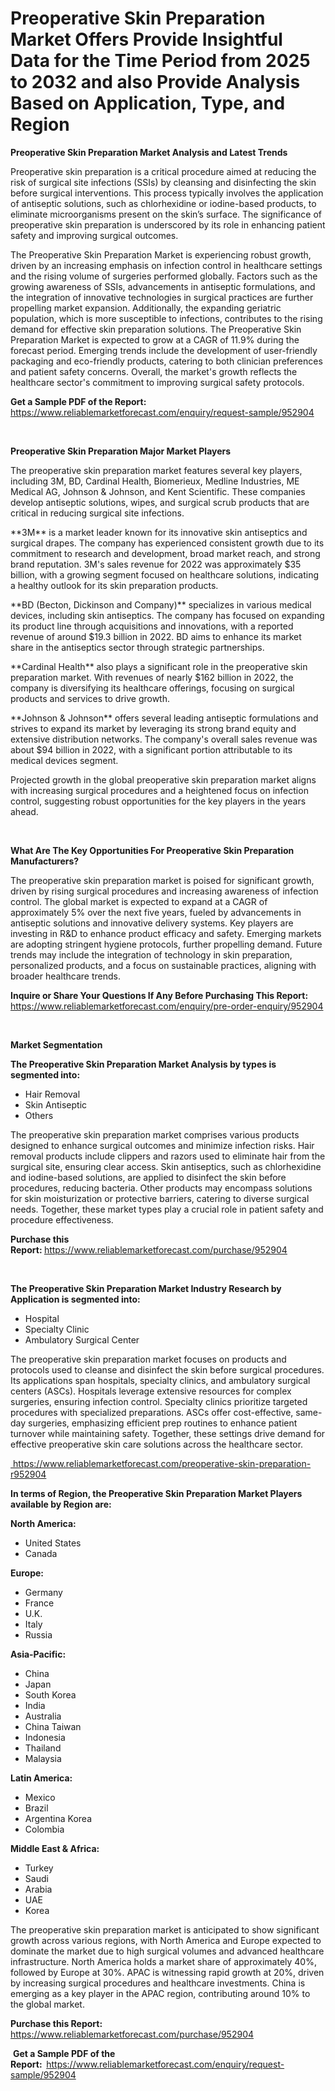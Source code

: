<p><h1>Preoperative Skin Preparation Market Offers Provide Insightful Data for the Time Period from 2025 to 2032 and also Provide Analysis Based on Application, Type, and Region</h1></p><p><strong>Preoperative Skin Preparation Market Analysis and Latest Trends</strong></p>
<p><p>Preoperative skin preparation is a critical procedure aimed at reducing the risk of surgical site infections (SSIs) by cleansing and disinfecting the skin before surgical interventions. This process typically involves the application of antiseptic solutions, such as chlorhexidine or iodine-based products, to eliminate microorganisms present on the skin’s surface. The significance of preoperative skin preparation is underscored by its role in enhancing patient safety and improving surgical outcomes.</p><p>The Preoperative Skin Preparation Market is experiencing robust growth, driven by an increasing emphasis on infection control in healthcare settings and the rising volume of surgeries performed globally. Factors such as the growing awareness of SSIs, advancements in antiseptic formulations, and the integration of innovative technologies in surgical practices are further propelling market expansion. Additionally, the expanding geriatric population, which is more susceptible to infections, contributes to the rising demand for effective skin preparation solutions. The Preoperative Skin Preparation Market is expected to grow at a CAGR of 11.9% during the forecast period. Emerging trends include the development of user-friendly packaging and eco-friendly products, catering to both clinician preferences and patient safety concerns. Overall, the market's growth reflects the healthcare sector's commitment to improving surgical safety protocols.</p></p>
<p><strong>Get a Sample PDF of the Report:&nbsp;</strong> <a href="https://www.reliablemarketforecast.com/enquiry/request-sample/952904?utm_campaign=3019&utm_medium=2&utm_source=Github&utm_content=ia&utm_term=18042025&utm_id=preoperative-skin-preparation">https://www.reliablemarketforecast.com/enquiry/request-sample/952904</a></p>
<p>&nbsp;</p>
<p><strong>Preoperative Skin Preparation Major Market Players</strong></p>
<p><p>The preoperative skin preparation market features several key players, including 3M, BD, Cardinal Health, Biomerieux, Medline Industries, ME Medical AG, Johnson & Johnson, and Kent Scientific. These companies develop antiseptic solutions, wipes, and surgical scrub products that are critical in reducing surgical site infections.</p><p>**3M** is a market leader known for its innovative skin antiseptics and surgical drapes. The company has experienced consistent growth due to its commitment to research and development, broad market reach, and strong brand reputation. 3M's sales revenue for 2022 was approximately $35 billion, with a growing segment focused on healthcare solutions, indicating a healthy outlook for its skin preparation products.</p><p>**BD (Becton, Dickinson and Company)** specializes in various medical devices, including skin antiseptics. The company has focused on expanding its product line through acquisitions and innovations, with a reported revenue of around $19.3 billion in 2022. BD aims to enhance its market share in the antiseptics sector through strategic partnerships.</p><p>**Cardinal Health** also plays a significant role in the preoperative skin preparation market. With revenues of nearly $162 billion in 2022, the company is diversifying its healthcare offerings, focusing on surgical products and services to drive growth.</p><p>**Johnson & Johnson** offers several leading antiseptic formulations and strives to expand its market by leveraging its strong brand equity and extensive distribution networks. The company's overall sales revenue was about $94 billion in 2022, with a significant portion attributable to its medical devices segment.</p><p>Projected growth in the global preoperative skin preparation market aligns with increasing surgical procedures and a heightened focus on infection control, suggesting robust opportunities for the key players in the years ahead.</p></p>
<p>&nbsp;</p>
<p><strong>What Are The Key Opportunities For Preoperative Skin Preparation Manufacturers?</strong></p>
<p><p>The preoperative skin preparation market is poised for significant growth, driven by rising surgical procedures and increasing awareness of infection control. The global market is expected to expand at a CAGR of approximately 5% over the next five years, fueled by advancements in antiseptic solutions and innovative delivery systems. Key players are investing in R&D to enhance product efficacy and safety. Emerging markets are adopting stringent hygiene protocols, further propelling demand. Future trends may include the integration of technology in skin preparation, personalized products, and a focus on sustainable practices, aligning with broader healthcare trends.</p></p>
<p><strong>Inquire or Share Your Questions If Any Before Purchasing This Report:</strong> <a href="https://www.reliablemarketforecast.com/enquiry/pre-order-enquiry/952904?utm_campaign=3019&utm_medium=2&utm_source=Github&utm_content=ia&utm_term=18042025&utm_id=preoperative-skin-preparation">https://www.reliablemarketforecast.com/enquiry/pre-order-enquiry/952904</a></p>
<p>&nbsp;</p>
<p><strong>Market Segmentation</strong></p>
<p><strong>The Preoperative Skin Preparation Market Analysis by types is segmented into:</strong></p>
<p><ul><li>Hair Removal</li><li>Skin Antiseptic</li><li>Others</li></ul></p>
<p><p>The preoperative skin preparation market comprises various products designed to enhance surgical outcomes and minimize infection risks. Hair removal products include clippers and razors used to eliminate hair from the surgical site, ensuring clear access. Skin antiseptics, such as chlorhexidine and iodine-based solutions, are applied to disinfect the skin before procedures, reducing bacteria. Other products may encompass solutions for skin moisturization or protective barriers, catering to diverse surgical needs. Together, these market types play a crucial role in patient safety and procedure effectiveness.</p></p>
<p><strong>Purchase this Report:&nbsp;</strong><a href="https://www.reliablemarketforecast.com/purchase/952904?utm_campaign=3019&utm_medium=2&utm_source=Github&utm_content=ia&utm_term=18042025&utm_id=preoperative-skin-preparation">https://www.reliablemarketforecast.com/purchase/952904</a></p>
<p>&nbsp;</p>
<p><strong>The Preoperative Skin Preparation Market Industry Research by Application is segmented into:</strong></p>
<p><ul><li>Hospital</li><li>Specialty Clinic</li><li>Ambulatory Surgical Center</li></ul></p>
<p><p>The preoperative skin preparation market focuses on products and protocols used to cleanse and disinfect the skin before surgical procedures. Its applications span hospitals, specialty clinics, and ambulatory surgical centers (ASCs). Hospitals leverage extensive resources for complex surgeries, ensuring infection control. Specialty clinics prioritize targeted procedures with specialized preparations. ASCs offer cost-effective, same-day surgeries, emphasizing efficient prep routines to enhance patient turnover while maintaining safety. Together, these settings drive demand for effective preoperative skin care solutions across the healthcare sector.</p></p>
<p><a href="https://www.reliablemarketforecast.com/preoperative-skin-preparation-r952904?utm_campaign=3019&utm_medium=2&utm_source=Github&utm_content=ia&utm_term=18042025&utm_id=preoperative-skin-preparation">&nbsp;https://www.reliablemarketforecast.com/preoperative-skin-preparation-r952904</a></p>
<p><strong>In terms of Region, the Preoperative Skin Preparation Market Players available by Region are:</strong></p>
<p>
    <p> <strong> North America: </strong>
        <ul>
            <li>United States</li>
            <li>Canada</li>
        </ul>
        </p> 
    <p> <strong> Europe: </strong>
        <ul>
            <li>Germany</li>
            <li>France</li>
            <li>U.K.</li>
            <li>Italy</li>
            <li>Russia</li>
        </ul>
        </p> 
    <p> <strong> Asia-Pacific: </strong>
        <ul>
            <li>China</li>
            <li>Japan</li>
            <li>South Korea</li>
            <li>India</li>
            <li>Australia</li>
            <li>China Taiwan</li>
            <li>Indonesia</li>
            <li>Thailand</li>
            <li>Malaysia</li>
        </ul>
        </p> 
    <p> <strong> Latin America: </strong>
        <ul>
            <li>Mexico</li>
            <li>Brazil</li>
            <li>Argentina Korea</li>
            <li>Colombia</li>
        </ul>
        </p> 
    <p> <strong> Middle East & Africa: </strong>
        <ul>
            <li>Turkey</li>
            <li>Saudi</li>
            <li>Arabia</li>
            <li>UAE</li>
            <li>Korea</li>
        </ul>
    </p>
    </p>
<p><p>The preoperative skin preparation market is anticipated to show significant growth across various regions, with North America and Europe expected to dominate the market due to high surgical volumes and advanced healthcare infrastructure. North America holds a market share of approximately 40%, followed by Europe at 30%. APAC is witnessing rapid growth at 20%, driven by increasing surgical procedures and healthcare investments. China is emerging as a key player in the APAC region, contributing around 10% to the global market.</p></p>
<p><strong>Purchase this Report: </strong><a href="https://www.reliablemarketforecast.com/purchase/952904?utm_campaign=3019&utm_medium=2&utm_source=Github&utm_content=ia&utm_term=18042025&utm_id=preoperative-skin-preparation">https://www.reliablemarketforecast.com/purchase/952904</a></p>
<p>&nbsp;<strong>Get a Sample PDF of the Report:&nbsp;&nbsp;</strong><a href="https://www.reliablemarketforecast.com/enquiry/request-sample/952904?utm_campaign=3019&utm_medium=2&utm_source=Github&utm_content=ia&utm_term=18042025&utm_id=preoperative-skin-preparation">https://www.reliablemarketforecast.com/enquiry/request-sample/952904</a></p>
<p><strong></strong></p>
<p><p></p><p></p><p></p></p>